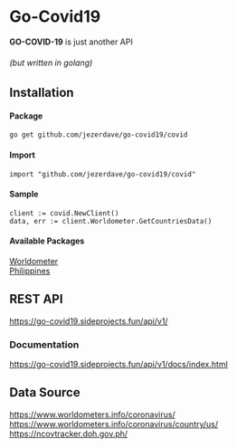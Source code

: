 # Go-Covid19
**GO-COVID-19** is just another API 
###### (but written in golang)

## Installation
#### Package
```
go get github.com/jezerdave/go-covid19/covid
```

#### Import
```
import "github.com/jezerdave/go-covid19/covid"
```
#### Sample
```
client := covid.NewClient()
data, err := client.Worldometer.GetCountriesData()
```

#### Available Packages
[Worldometer](https://github.com/jezerdave/go-covid19/blob/master/covid/worldometer/service.go#L17) \
[Philippines](https://github.com/jezerdave/go-covid19/blob/master/covid/philippines/service.go#L15)

## REST API
https://go-covid19.sideprojects.fun/api/v1/
### Documentation
https://go-covid19.sideprojects.fun/api/v1/docs/index.html

## Data Source
https://www.worldometers.info/coronavirus/
https://www.worldometers.info/coronavirus/country/us/
https://ncovtracker.doh.gov.ph/